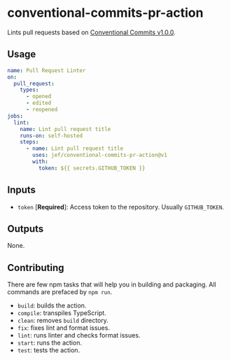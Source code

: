 # conventional-commits-pr-action

Lints pull requests based on [Conventional Commits v1.0.0](https://www.conventionalcommits.org/en/v1.0.0/).

## Usage

```yaml
name: Pull Request Linter
on:
  pull_request:
    types:
      - opened
      - edited
      - reopened
jobs:
  lint:
    name: Lint pull request title
    runs-on: self-hosted
    steps:
      - name: Lint pull request title
        uses: jef/conventional-commits-pr-action@v1
        with:
          token: ${{ secrets.GITHUB_TOKEN }}
```

## Inputs

- `token` [**Required**]: Access token to the repository. Usually `GITHUB_TOKEN`.

## Outputs

None.

## Contributing

There are few npm tasks that will help you in building and packaging. All commands are prefaced by `npm run`.

- `build`: builds the action.
- `compile`: transpiles TypeScript.
- `clean`: removes `build` directory.
- `fix`: fixes lint and format issues.
- `lint`: runs linter and checks format issues.
- `start`: runs the action.
- `test`: tests the action.
